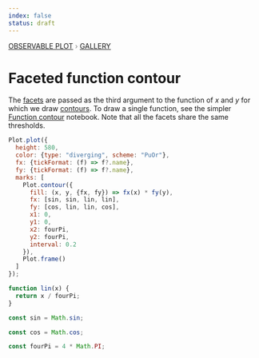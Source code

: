 ```yaml
---
index: false
status: draft
---
```


<div style="color: grey; font: 13px/25.5px var(--sans-serif); text-transform: uppercase;"><h1 style="display: none;">Plot: Faceted function contour</h1><a href="/plot">Observable Plot</a> › <a href="/@observablehq/plot-gallery">Gallery</a></div>

# Faceted function contour

The [facets](https://observablehq.com/plot/features/facets) are passed as the third argument to the function of _x_ and _y_ for which we draw [contours](https://observablehq.com/plot/marks/contour). To draw a single function, see the simpler [Function contour](/@observablehq/plot-function-contour) notebook. Note that all the facets share the same thresholds.

```js echo
Plot.plot({
  height: 580,
  color: {type: "diverging", scheme: "PuOr"},
  fx: {tickFormat: (f) => f?.name},
  fy: {tickFormat: (f) => f?.name},
  marks: [
    Plot.contour({
      fill: (x, y, {fx, fy}) => fx(x) * fy(y),
      fx: [sin, sin, lin, lin],
      fy: [cos, lin, lin, cos],
      x1: 0,
      y1: 0,
      x2: fourPi,
      y2: fourPi,
      interval: 0.2
    }),
    Plot.frame()
  ]
});
```

```js echo
function lin(x) {
  return x / fourPi;
}
```

```js echo
const sin = Math.sin;
```

```js echo
const cos = Math.cos;
```

```js echo
const fourPi = 4 * Math.PI;
```
